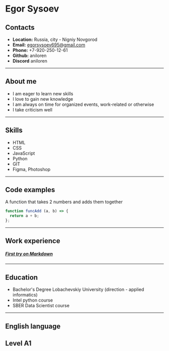 Egor Sysoev
=======
Contacts
-----------
* **Location:** Russia, city - Nigniy Novgorod
* **Email:** egorsysoev695@gmail.com
* **Phone:** +7-920-250-12-61
* **Github:** aniloren
* **Discord** aniloren
---
About me
-----------
* I am eager to learn new skills
* I love to gain new knowledge
* I am always on time for organized events, work-related or otherwise
* I take criticism well
---
Skills
-----------
* HTML
* CSS
* JavaScript
* Python
* GIT
* Figma, Photoshop
---
Code examples
-----------
 A function that takes 2 numbers and adds them together
```javascript
function funcAdd (a, b) => {
  return a + b;
};
```
---
Work experience
-----------
##### [First try on Markdown](https://github.com/Aniloren/rsschool-cv/tree/gh-pages)
---
Education
-----------
* Bachelor's Degree Lobachevskiy University (direction - applied informatics)
* Intel python course
* SBER Data Scientist course
---
English language
-----------
Level A1
---